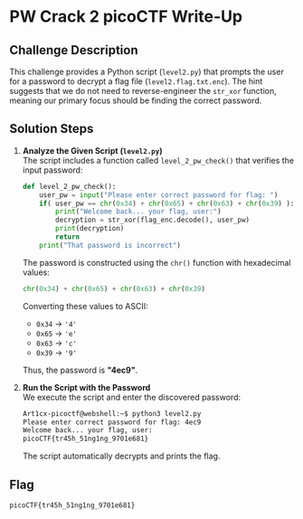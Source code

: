 # PW Crack 2 picoCTF Write-Up

## Challenge Description

This challenge provides a Python script (`level2.py`) that prompts the user for a password to decrypt a flag file (`level2.flag.txt.enc`). The hint suggests that we do not need to reverse-engineer the `str_xor` function, meaning our primary focus should be finding the correct password.

## Solution Steps

1. **Analyze the Given Script (********`level2.py`********)**\
   The script includes a function called `level_2_pw_check()` that verifies the input password:

   ```python
   def level_2_pw_check():
       user_pw = input("Please enter correct password for flag: ")
       if( user_pw == chr(0x34) + chr(0x65) + chr(0x63) + chr(0x39) ):
           print("Welcome back... your flag, user:")
           decryption = str_xor(flag_enc.decode(), user_pw)
           print(decryption)
           return
       print("That password is incorrect")
   ```

   The password is constructed using the `chr()` function with hexadecimal values:

   ```python
   chr(0x34) + chr(0x65) + chr(0x63) + chr(0x39)
   ```

   Converting these values to ASCII:

   - `0x34` → `'4'`
   - `0x65` → `'e'`
   - `0x63` → `'c'`
   - `0x39` → `'9'`

   Thus, the password is **"4ec9"**.

2. **Run the Script with the Password**\
   We execute the script and enter the discovered password:

   ```bash
   Art1cx-picoctf@webshell:~$ python3 level2.py
   Please enter correct password for flag: 4ec9
   Welcome back... your flag, user:
   picoCTF{tr45h_51ng1ng_9701e681}
   ```

   The script automatically decrypts and prints the flag.

## Flag

```
picoCTF{tr45h_51ng1ng_9701e681}
```